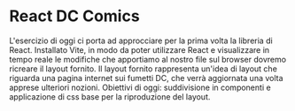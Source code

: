 # React DC Comics

L'esercizio di oggi ci porta ad approcciare per la prima volta la libreria di React. Installato Vite, in modo da poter utilizzare React e visualizzare in tempo reale le modifiche che apportiamo al nostro file sul browser dovremo ricreare il layout fornito. Il layout fornito rappresenta un'idea di layout che riguarda una pagina internet sui fumetti DC, che verrà aggiornata una volta apprese ulteriori nozioni. Obiettivi di oggi: suddivisione in componenti e applicazione di css base per la riproduzione del layout.
